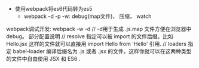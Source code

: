 
* 使用webpack将es6代码转为es5
  * webpack -d -p -w: debug(map文件)， 压缩， watch 

webpack调试开发: webpack -w -d  // -d用于生成 .js.map 文件方便在浏览器中debug。
部分配置说明
// resolve 指定可以被 import 的文件后缀。比如 Hello.jsx 这样的文件就可以直接用 import Hello from 'Hello' 引用.
// loaders 指定 babel-loader 编译后缀名为 .js 或者 .jsx 的文件，这样你就可以在这两种类型的文件中自由使用 JSX 和 ES6 .
